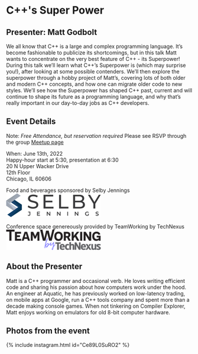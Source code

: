 # C++'s Super Power

## Presenter: Matt Godbolt

We all know that C++ is a large and complex programming language. It’s become fashionable to publicize its shortcomings, but in this talk Matt wants to concentrate on the very best feature of C++ - its Superpower!
During this talk we’ll learn what C++’s Superpower is (which may surprise you!), after looking at some possible contenders. We’ll then explore the superpower through a hobby project of Matt’s, covering lots of both older and modern C++ concepts, and how one can migrate older code to new styles.
We’ll see how the Superpower has shaped C++ past, current and will continue to shape its future as a programming language, and why that’s really important in our day-to-day jobs as C++ developers.

## Event Details

Note: *Free Attendance, but reservation required* Please see RSVP through the group [Meetup page](https://www.meetup.com/Chicago-C-CPP-Users-Group/events/286101553)

When: June 13th, 2022  
Happy-hour start at 5:30, presentation at 6:30  
20 N Upper Wacker Drive  
12th Floor  
Chicago, IL 60606  

Food and beverages sponsored by Selby Jennings  
[![Selby Jennings](../logos/selby_jennings_2022_small.png)](https://www.selbyjennings.com/?source=google.com)

Conference space genereously provided by TeamWorking by TechNexus  
[![TeamWorking by TechNexus](../logos/team_working_by_tech_nexus_2022_small.png)](https://teamworking.vc/)

## About the Presenter

Matt is a C++ programmer and occasional verb. He loves writing efficient code and sharing his passion about how computers work under the hood. An engineer at Aquatic, he has previously worked on low-latency trading, on mobile apps at Google, run a C++ tools company and spent more than a decade making console games. When not tinkering on Compiler Explorer, Matt enjoys working on emulators for old 8-bit computer hardware.

## Photos from the event

{% include instagram.html id="Ce89L0SuRO2" %}

<script async src="//www.instagram.com/embed.js"></script>
